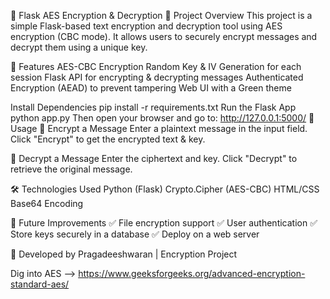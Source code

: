 🔐 Flask AES Encryption & Decryption
📌 Project Overview
This project is a simple Flask-based text encryption and decryption tool using AES
encryption (CBC mode). It allows users to securely encrypt messages and decrypt them
using a unique key.

🚀 Features
AES-CBC Encryption
Random Key & IV Generation for each session
Flask API for encrypting & decrypting messages
Authenticated Encryption (AEAD) to prevent tampering
Web UI with a Green theme


Install Dependencies
pip install -r requirements.txt
Run the Flask App
python app.py
Then open your browser and go to: http://127.0.0.1:5000/
🔑 Usage
🔹 Encrypt a Message
Enter a plaintext message in the input field.
Click "Encrypt" to get the encrypted text & key.

🔹 Decrypt a Message
Enter the ciphertext and key.
Click "Decrypt" to retrieve the original message.

🛠 Technologies Used
Python (Flask)
Crypto.Cipher (AES-CBC)
HTML/CSS
Base64 Encoding

📝 Future Improvements
✅ File encryption support
✅ User authentication
✅ Store keys securely in a database
✅ Deploy on a web server

🚀 Developed by Pragadeeshwaran | Encryption Project

Dig into AES --> https://www.geeksforgeeks.org/advanced-encryption-standard-aes/
